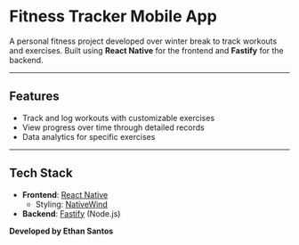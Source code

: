 # Fitness Tracker Mobile App  

A personal fitness project developed over winter break to track workouts and exercises. Built using **React Native** for the frontend and **Fastify** for the backend.

---

## Features  
- Track and log workouts with customizable exercises  
- View progress over time through detailed records  
- Data analytics for specific exercises

---

## Tech Stack  
- **Frontend**: [React Native](https://reactnative.dev/)  
    - Styling: [NativeWind](https://www.nativewind.dev/)  
- **Backend**: [Fastify](https://www.fastify.io/) (Node.js)  

**Developed by Ethan Santos**  
